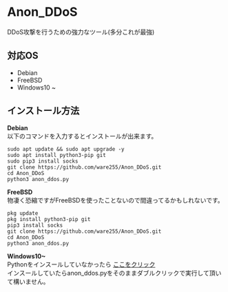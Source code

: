 # Anon_DDoS
DDoS攻撃を行うための強力なツール(多分これが最強)<br>

## 対応OS
* Debian
* FreeBSD
* Windows10 ~

## インストール方法
**Debian** <br>
以下のコマンドを入力するとインストールが出来ます。
```
sudo apt update && sudo apt upgrade -y
sudo apt install python3-pip git
sudo pip3 install socks
git clone https://github.com/ware255/Anon_DDoS.git
cd Anon_DDoS
python3 anon_ddos.py
```

**FreeBSD** <br>
物凄く恐縮ですがFreeBSDを使ったことないので間違ってるかもしれないです。
```
pkg update
pkg install python3-pip git
pip3 install socks
git clone https://github.com/ware255/Anon_DDoS.git
cd Anon_DDoS
python3 anon_ddos.py
```

**Windows10~** <br>
Pythonをインスールしていなかったら [ここをクリック](https://www.python.org/downloads/windows/) <br>
インスールしていたらanon_ddos.pyをそのままダブルクリックで実行して頂いて構いません。
